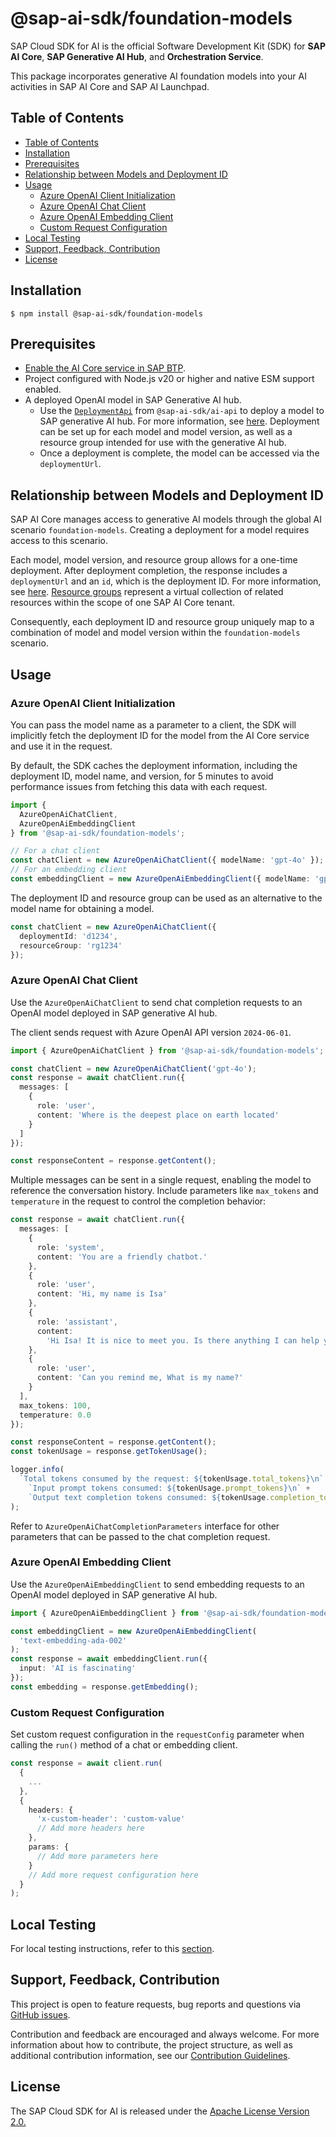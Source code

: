 # @sap-ai-sdk/foundation-models

SAP Cloud SDK for AI is the official Software Development Kit (SDK) for **SAP AI Core**, **SAP Generative AI Hub**, and **Orchestration Service**.

This package incorporates generative AI foundation models into your AI activities in SAP AI Core and SAP AI Launchpad.

## Table of Contents

- [Table of Contents](#table-of-contents)
- [Installation](#installation)
- [Prerequisites](#prerequisites)
- [Relationship between Models and Deployment ID](#relationship-between-models-and-deployment-id)
- [Usage](#usage)
  - [Azure OpenAI Client Initialization](#azure-openai-client-initialization)
  - [Azure OpenAI Chat Client](#azure-openai-chat-client)
  - [Azure OpenAI Embedding Client](#azure-openai-embedding-client)
  - [Custom Request Configuration](#custom-request-configuration)
- [Local Testing](#local-testing)
- [Support, Feedback, Contribution](#support-feedback-contribution)
- [License](#license)

## Installation

```
$ npm install @sap-ai-sdk/foundation-models
```

## Prerequisites

- [Enable the AI Core service in SAP BTP](https://help.sap.com/docs/sap-ai-core/sap-ai-core-service-guide/initial-setup).
- Project configured with Node.js v20 or higher and native ESM support enabled.
- A deployed OpenAI model in SAP Generative AI hub.
  - Use the [`DeploymentApi`](https://github.com/SAP/ai-sdk-js/blob/main/packages/ai-api/README.md#create-a-deployment) from `@sap-ai-sdk/ai-api` to deploy a model to SAP generative AI hub.
    For more information, see [here](https://help.sap.com/docs/sap-ai-core/sap-ai-core-service-guide/create-deployment-for-generative-ai-model-in-sap-ai-core).
    Deployment can be set up for each model and model version, as well as a resource group intended for use with the generative AI hub.
  - Once a deployment is complete, the model can be accessed via the `deploymentUrl`.

## Relationship between Models and Deployment ID

SAP AI Core manages access to generative AI models through the global AI scenario `foundation-models`.
Creating a deployment for a model requires access to this scenario.

Each model, model version, and resource group allows for a one-time deployment.
After deployment completion, the response includes a `deploymentUrl` and an `id`, which is the deployment ID.
For more information, see [here](https://help.sap.com/docs/sap-ai-core/sap-ai-core-service-guide/create-deployment-for-generative-ai-model-in-sap-ai-core).
[Resource groups](https://help.sap.com/docs/sap-ai-core/sap-ai-core-service-guide/resource-groups?q=resource+group) represent a virtual collection of related resources within the scope of one SAP AI Core tenant.

Consequently, each deployment ID and resource group uniquely map to a combination of model and model version within the `foundation-models` scenario.

## Usage

### Azure OpenAI Client Initialization

You can pass the model name as a parameter to a client, the SDK will implicitly fetch the deployment ID for the model from the AI Core service and use it in the request.

By default, the SDK caches the deployment information, including the deployment ID, model name, and version, for 5 minutes to avoid performance issues from fetching this data with each request.

```ts
import {
  AzureOpenAiChatClient,
  AzureOpenAiEmbeddingClient
} from '@sap-ai-sdk/foundation-models';

// For a chat client
const chatClient = new AzureOpenAiChatClient({ modelName: 'gpt-4o' });
// For an embedding client
const embeddingClient = new AzureOpenAiEmbeddingClient({ modelName: 'gpt-4o' });
```

The deployment ID and resource group can be used as an alternative to the model name for obtaining a model.

```ts
const chatClient = new AzureOpenAiChatClient({
  deploymentId: 'd1234',
  resourceGroup: 'rg1234'
});
```

### Azure OpenAI Chat Client

Use the `AzureOpenAiChatClient` to send chat completion requests to an OpenAI model deployed in SAP generative AI hub.

The client sends request with Azure OpenAI API version `2024-06-01`.

```ts
import { AzureOpenAiChatClient } from '@sap-ai-sdk/foundation-models';

const chatClient = new AzureOpenAiChatClient('gpt-4o');
const response = await chatClient.run({
  messages: [
    {
      role: 'user',
      content: 'Where is the deepest place on earth located'
    }
  ]
});

const responseContent = response.getContent();
```

Multiple messages can be sent in a single request, enabling the model to reference the conversation history.
Include parameters like `max_tokens` and `temperature` in the request to control the completion behavior:

```ts
const response = await chatClient.run({
  messages: [
    {
      role: 'system',
      content: 'You are a friendly chatbot.'
    },
    {
      role: 'user',
      content: 'Hi, my name is Isa'
    },
    {
      role: 'assistant',
      content:
        'Hi Isa! It is nice to meet you. Is there anything I can help you with today?'
    },
    {
      role: 'user',
      content: 'Can you remind me, What is my name?'
    }
  ],
  max_tokens: 100,
  temperature: 0.0
});

const responseContent = response.getContent();
const tokenUsage = response.getTokenUsage();

logger.info(
  `Total tokens consumed by the request: ${tokenUsage.total_tokens}\n` +
    `Input prompt tokens consumed: ${tokenUsage.prompt_tokens}\n` +
    `Output text completion tokens consumed: ${tokenUsage.completion_tokens}\n`
);
```

Refer to `AzureOpenAiChatCompletionParameters` interface for other parameters that can be passed to the chat completion request.

### Azure OpenAI Embedding Client

Use the `AzureOpenAiEmbeddingClient` to send embedding requests to an OpenAI model deployed in SAP generative AI hub.

```ts
import { AzureOpenAiEmbeddingClient } from '@sap-ai-sdk/foundation-models';

const embeddingClient = new AzureOpenAiEmbeddingClient(
  'text-embedding-ada-002'
);
const response = await embeddingClient.run({
  input: 'AI is fascinating'
});
const embedding = response.getEmbedding();
```

### Custom Request Configuration

Set custom request configuration in the `requestConfig` parameter when calling the `run()` method of a chat or embedding client.

```ts
const response = await client.run(
  {
    ...
  },
  {
    headers: {
      'x-custom-header': 'custom-value'
      // Add more headers here
    },
    params: {
      // Add more parameters here
    }
    // Add more request configuration here
  }
);
```

## Local Testing

For local testing instructions, refer to this [section](https://github.com/SAP/ai-sdk-js/blob/main/README.md#local-testing).

## Support, Feedback, Contribution

This project is open to feature requests, bug reports and questions via [GitHub issues](https://github.com/SAP/ai-sdk-js/issues).

Contribution and feedback are encouraged and always welcome.
For more information about how to contribute, the project structure, as well as additional contribution information, see our [Contribution Guidelines](https://github.com/SAP/ai-sdk-js/blob/main/CONTRIBUTING.md).

## License

The SAP Cloud SDK for AI is released under the [Apache License Version 2.0.](http://www.apache.org/licenses/)
